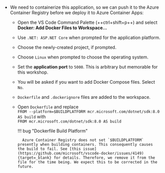 - We need to containerize this application, so we can push it to the Azure Container Registry before we deploy it to Azure Container Apps:

    - Open the VS Code Command Palette (++ctrl+shift+p++) and select **Docker: Add Docker Files to Workspace...**
    - Use `.NET: ASP.NET Core` when prompted for the application platform.
    - Choose the newly-created project, if prompted.
    - Choose `Linux` when prompted to choose the operating system.
    - Set the **application port** to `5000`. This is arbitrary but memorable for this workshop.
    - You will be asked if you want to add Docker Compose files. Select `No`.
    - `Dockerfile` and `.dockerignore` files are added to the workspace.
    - Open `Dockerfile` and replace  
        `FROM --platform=$BUILDPLATFORM mcr.microsoft.com/dotnet/sdk:8.0 AS build` with  
        `FROM mcr.microsoft.com/dotnet/sdk:8.0 AS build`

        !!! bug "Dockerfile Build Platform"

            Azure Container Registry does not set `$BUILDPLATFORM` presently when building containers. This consequently causes the build to fail. See [this issue](https://github.com/microsoft/vscode-docker/issues/4149){target=_blank} for details. Therefore, we remove it from the file for the time being. We expect this to be corrected in the future.
            